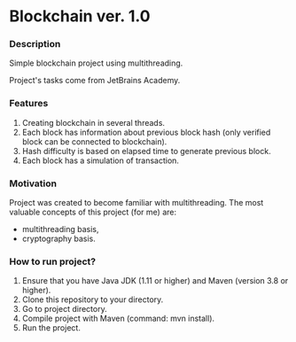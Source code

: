 # Blockchain ver. 1.0 #

### Description ###

Simple blockchain project using multithreading.

Project's tasks come from JetBrains Academy.

### Features ###

1. Creating blockchain in several threads.
2. Each block has information about previous block hash (only verified block can be connected to blockchain).
3. Hash difficulty is based on elapsed time to generate previous block.
4. Each block has a simulation of transaction.


### Motivation ###

Project was created to become familiar with multithreading.
The most valuable concepts of this project (for me) are:
- multithreading basis,
- cryptography basis.

### How to run project? ###

1. Ensure that you have Java JDK (1.11 or higher) and Maven (version 3.8 or higher).
2. Clone this repository to your directory.
3. Go to project directory.
4. Compile project with Maven (command: mvn install).
5. Run the project.